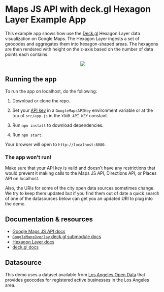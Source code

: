 # Maps JS API with deck.gl Hexagon Layer Example App

This example app shows how use the [Deck.gl](https://deck.gl) Hexagon Layer data visualization on Google Maps. The Hexagon Layer ingests a set of geocodes and aggregates them into hexagon-shaped areas. The hexagons are then rendered with height on the z-axis based on the number of data points each contains.

<p align="center"><img src="https://github.com/googlemaps/deck.gl-demos/raw/master/img/hexagon.png" /></p>

## Running the app

To run the app on localhost, do the following:

1. Download or clone the repo.

2. Set your [API key](https://developers.google.com/maps/documentation/javascript/get-api-key) in a `GoogleMapsAPIKey` environment variable or at the top of `src/app.js` in the `YOUR_API_KEY` constant.

3. Run `npm install` to download dependencies.

4. Run `npm start`.

Your browser will open to `http://localhost:8080`.

### The app won't run!

Make sure that your API key is valid and doesn't have any restrictions that would prevent it making calls to the Maps JS API, Directions API, or Places API on localhost.

Also, the URIs for some of the city open data sources sometimes change. We try to keep them updated but if you find them out of date a quick search of one of the datasources below can get you an updated URI to plug into the demo.

## Documentation & resources

- [Google Maps JS API docs](https://developers.google.com/maps/documentation/javascript/)
- [`GoogleMapsOverlay` deck.gl submodule docs](https://deck.gl/#/documentation/submodule-api-reference/deckgl-google-maps/overview)
- [Hexagon Layer docs](https://github.com/uber/deck.gl/blob/master/docs/layers/hexagon-layer.md)
- [deck.gl docs](https://deck.gl/#/documentation/overview/introduction)

## Datasource

This demo uses a dataset available from [Los Angeles Open Data](https://data.lacity.org/) that provides geocodes for registered active businesses in the Los Angeles area.